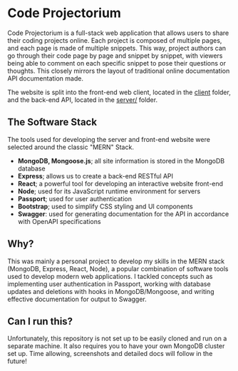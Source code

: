 # Code Projectorium

Code Projectorium is a full-stack web application that allows users to share their coding projects online. Each project is composed of multiple pages, and each page is made of multiple snippets. This way, project authors can go through their code page by page and snippet by snippet, with viewers being able to comment on each specific snippet to pose their questions or thoughts. This closely mirrors the layout of traditional online documentation API documentation made.

The website is split into the front-end web client, located in the [client](./client/) folder, and the back-end API, located in the [server/](./server/) folder.

## The Software Stack

The tools used for developing the server and front-end website were selected around the classic "MERN" Stack.
- **MongoDB, Mongoose.js**; all site information is stored in the MongoDB database
- **Express**; allows us to create a back-end RESTful API
- **React**; a powerful tool for developing an interactive website front-end
- **Node**; used for its JavaScript runtime environment for servers
- **Passport**; used for user authentication
- **Bootstrap**; used to simplify CSS styling and UI components
- **Swagger**: used for generating documentation for the API in accordance with OpenAPI specifications

## Why?

This was mainly a personal project to develop my skills in the MERN stack (MongoDB, Express, React, Node), a popular combination of software tools used to develop modern web applications. I tackled concepts such as implementing user authentication in Passport, working with database updates and deletions with hooks in MongoDB/Mongoose, and writing effective documentation for output to Swagger.

## Can I run this?

Unfortunately, this repository is not set up to be easily cloned and run on a separate machine. It also requires you to have your own MongoDB cluster set up. Time allowing, screenshots and detailed docs will follow in the future!



